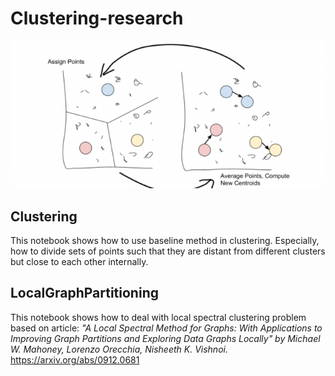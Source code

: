 # Clustering-research
![Image of clusters](https://github.com/AlbMLpy/Clustering-research/blob/master/Misc/clusters.png)

## Clustering
This notebook shows how to use baseline method in clustering. Especially, how to divide sets of points such that they 
are distant from different clusters but close to each other internally.

## LocalGraphPartitioning
This notebook shows how to deal with local spectral clustering problem based on article: *"A Local Spectral Method for Graphs: With Applications to Improving
Graph Partitions and Exploring Data Graphs Locally" by Michael W. Mahoney, Lorenzo Orecchia, Nisheeth K. Vishnoi.*
https://arxiv.org/abs/0912.0681
